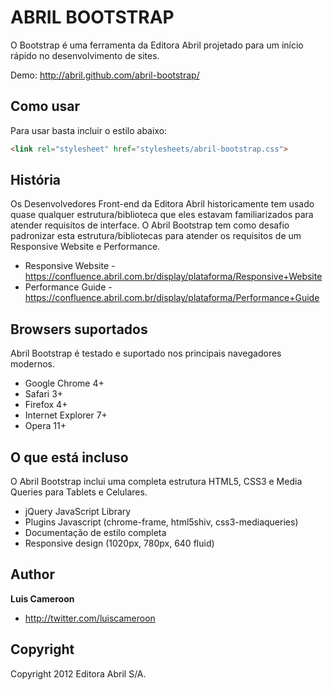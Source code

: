 ABRIL BOOTSTRAP
=================

O Bootstrap é uma ferramenta da Editora Abril projetado para um início rápido no desenvolvimento de sites.

Demo: http://abril.github.com/abril-bootstrap/


Como usar
---------

Para usar basta incluir o estilo abaixo:

``` html
<link rel="stylesheet" href="stylesheets/abril-bootstrap.css">
```


História
--------

Os Desenvolvedores Front-end da Editora Abril historicamente tem usado quase qualquer estrutura/biblioteca que eles estavam familiarizados para atender requisitos de interface.
O Abril Bootstrap tem como desafio padronizar esta estrutura/bibliotecas para atender os requisitos de um Responsive Website e Performance.

* Responsive Website - https://confluence.abril.com.br/display/plataforma/Responsive+Website
* Performance Guide - https://confluence.abril.com.br/display/plataforma/Performance+Guide


Browsers suportados
-------------------

Abril Bootstrap é testado e suportado nos principais navegadores modernos.

* Google Chrome 4+
* Safari 3+
* Firefox 4+
* Internet Explorer 7+
* Opera 11+


O que está incluso
------------------

O Abril Bootstrap inclui uma completa estrutura HTML5, CSS3 e Media Queries para Tablets e Celulares.

* jQuery JavaScript Library
* Plugins Javascript (chrome-frame, html5shiv, css3-mediaqueries)
* Documentação de estilo completa
* Responsive design (1020px, 780px, 640 fluid)


Author
-------

**Luis Cameroon**

+ http://twitter.com/luiscameroon


Copyright
---------

Copyright 2012 Editora Abril S/A.
